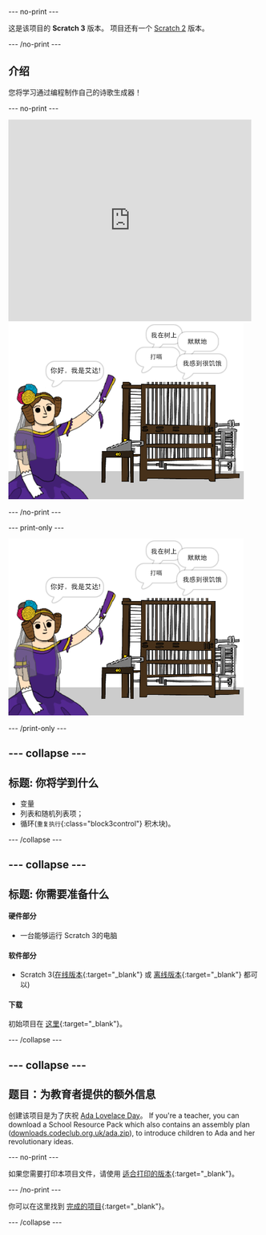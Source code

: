 \--- no-print \---

这是该项目的 **Scratch 3** 版本。 项目还有一个 [Scratch 2](https://projects.raspberrypi.org/en/projects/poetry-generator-scratch2) 版本。

\--- /no-print \---

## 介绍

您将学习通过编程制作自己的诗歌生成器！

\--- no-print \---

<div class="scratch-preview">
  <iframe allowtransparency="true" width="485" height="402" src="https://scratch.mit.edu/projects/embed/77844926/?autostart=false" frameborder="0" scrolling="no"></iframe>
  <img src="images/poetry-final.png">
</div>

\--- /no-print \---

\--- print-only \---

![游戏截图](images/poetry-final.png)

\--- /print-only \---

## \--- collapse \---

## 标题: 你将学到什么

+ 变量
+ 列表和随机列表项；
+ 循环(`重复执行`{:class="block3control"} 积木块)。

\--- /collapse \---

## \--- collapse \---

## 标题: 你需要准备什么

#### 硬件部分

+ 一台能够运行 Scratch 3的电脑

#### 软件部分

+ Scratch 3([在线版本](http://rpf.io/scratchon){:target="_blank"} 或 [离线版本](http://rpf.io/scratchoff){:target="_blank"} 都可以)

#### 下载

初始项目在 [这里](http://rpf.io/p/en/poetry-generator-go){:target="_blank"}。

\--- /collapse \---

## \--- collapse \---

## 题目：为教育者提供的额外信息

创建该项目是为了庆祝 [Ada Lovelace Day](https://findingada.com)。 If you're a teacher, you can download a School Resource Pack which also contains an assembly plan ([downloads.codeclub.org.uk/ada.zip](http://downloads.codeclub.org.uk/ada.zip)), to introduce children to Ada and her revolutionary ideas.

\--- no-print \---

如果您需要打印本项目文件，请使用 [适合打印的版本](https://projects.raspberrypi.org/en/projects/poetry-generator/print){:target="_blank"}。

\--- /no-print \---

你可以在这里找到 [完成的项目](http://rpf.io/p/en/poetry-generator-get){:target="_blank"}。

\--- /collapse \---